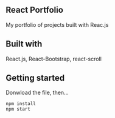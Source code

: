 ## React Portfolio
My portfolio of projects built with Reac.js

## Built with
React.js, React-Bootstrap, react-scroll

## Getting started

Donwload the file, then...

```
npm install
npm start

```

